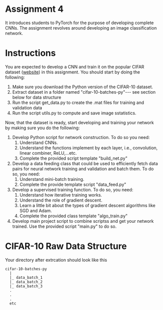 # Assignment 4

It introduces students to PyTorch for the purpose of developing complete CNNs. The assignment revolves around developing an image classification
network.

# Instructions

You are expected to develop a CNN and train it on the popular CIFAR dataset ([website](https://www.cs.toronto.edu/~kriz/cifar.html)) in this assignment.
You should start by doing the following:

1) Make sure you download the Python version of the CIFAR-10 dataset.
2) Extract dataset in a folder named "cifar-10-batches-py"--- see section below for data structure
3) Run the script get_data.py to create the .mat files for training and validation data
4) Run the script utils.py to compute and save image sstatistics.

Now, that the dataset is ready, start developing and training your network by making sure you do the following:
1) Develop Python script for network construction. To do so you need:
   1) Understand CNNs.
   2) Understand the functions implement by each layer, i.e., convolution, linear combiner, ReLU,...etc.
   3) Complete the provided script template "build_net.py"
2) Develop a data feeding class that could be used to efficiently fetch data pairs for neural network training and validation and batch
them. To do so, you need:
   1) Understand mini-batch training.
   2) Complete the provide template script "data_feed.py"
3) Develop a supervised training function. To do so, you need:
   1) Understand how iterative training works.
   2) Understand the role of gradient descent.
   3) Learn a little bit about the types of gradient descent algorithms like SGD and Adam.
   4) Complete the provided class template "algo_train.py"
4) Develop main project script to combine scriptss and get your network trained. Use the provided script "main.py" to do so.


# CIFAR-10 Raw Data Structure

Your directory after extrcation should look like this
```
cifar-10-batches-py
  |
  |_ data_batch_1
  |_ data_batch_2
  |_ data_batch_3
  .
  .
  . 
  etc
```

